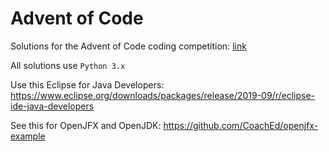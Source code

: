 # Advent of Code

Solutions for the Advent of Code coding competition: [link](https://adventofcode.com/)

All solutions use `Python 3.x`

Use this Eclipse for Java Developers:
https://www.eclipse.org/downloads/packages/release/2019-09/r/eclipse-ide-java-developers

See this for OpenJFX and OpenJDK:
https://github.com/CoachEd/openjfx-example

